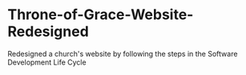 # Throne-of-Grace-Website-Redesigned
Redesigned a church's website by following the steps in the Software Development Life Cycle
